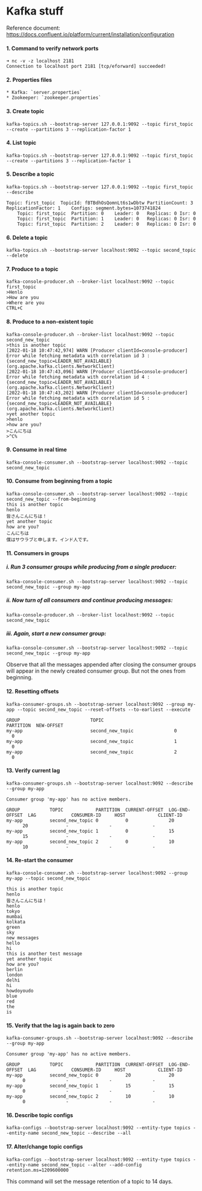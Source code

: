 # Kafka stuff

Reference document:
https://docs.confluent.io/platform/current/installation/configuration


#### 1. Command to verify network ports

```
➜ nc -v -z localhost 2181
Connection to localhost port 2181 [tcp/eforward] succeeded!
```

#### 2. Properties files
    * Kafka: `server.properties`
    * Zookeeper: `zookeeper.properties`
#### 3. Create topic

```
kafka-topics.sh --bootstrap-server 127.0.0.1:9092 --topic first_topic --create --partitions 3 --replication-factor 1
```

#### 4. List topic

```
kafka-topics.sh --bootstrap-server 127.0.0.1:9092 --topic first_topic --create --partitions 3 --replication-factor 1
```

#### 5. Describe a topic

```
kafka-topics.sh --bootstrap-server 127.0.0.1:9092 --topic first_topic --describe

Topic: first_topic	TopicId: fBTBdhOsQomnLt6s1wDbtw	PartitionCount: 3	ReplicationFactor: 1	Configs: segment.bytes=1073741824
	Topic: first_topic	Partition: 0	Leader: 0	Replicas: 0	Isr: 0
	Topic: first_topic	Partition: 1	Leader: 0	Replicas: 0	Isr: 0
	Topic: first_topic	Partition: 2	Leader: 0	Replicas: 0	Isr: 0
```

#### 6. Delete a topic

```
kafka-topics.sh --bootstrap-server localhost:9092 --topic second_topic --delete
```

#### 7. Produce to a topic

```
kafka-console-producer.sh --broker-list localhost:9092 --topic first_topic
>Henlo
>How are you
>Where are you
CTRL+C
```

#### 8. Produce to a non\-existent topic

```
kafka-console-producer.sh --broker-list localhost:9092 --topic second_new_topic
>this is another topic
[2022-01-18 10:47:42,974] WARN [Producer clientId=console-producer] Error while fetching metadata with correlation id 3 : {second_new_topic=LEADER_NOT_AVAILABLE} (org.apache.kafka.clients.NetworkClient)
[2022-01-18 10:47:43,096] WARN [Producer clientId=console-producer] Error while fetching metadata with correlation id 4 : {second_new_topic=LEADER_NOT_AVAILABLE} (org.apache.kafka.clients.NetworkClient)
[2022-01-18 10:47:43,202] WARN [Producer clientId=console-producer] Error while fetching metadata with correlation id 5 : {second_new_topic=LEADER_NOT_AVAILABLE} (org.apache.kafka.clients.NetworkClient)
>yet another topic
>henlo
>how are you?
>こんにちは
>^C%
```

#### 9. Consume in real time

```
kafka-console-consumer.sh --bootstrap-server localhost:9092 --topic second_new_topic
```

#### 10. Consume from beginning from a topic

```
kafka-console-consumer.sh --bootstrap-server localhost:9092 --topic second_new_topic --from-beginning
this is another topic
henlo
皆さんこんにちは！
yet another topic
how are you?
こんにちは
僕はサウラブと申します。インド人です。
```

#### 11. Consumers in groups
##### i. Run 3 consumer groups while producing from a single producer:

```
kafka-console-consumer.sh --bootstrap-server localhost:9092 --topic second_new_topic --group my-app
```
##### ii. Now turn of all consumers and continue producing messages:

```
kafka-console-producer.sh --broker-list localhost:9092 --topic second_new_topic
```
##### iii. Again, start a new consumer group:

```
kafka-console-consumer.sh --bootstrap-server localhost:9092 --topic second_new_topic --group my-app
```

Observe that all the messages appended after closing the consumer groups will appear in the newly created consumer group. But not the ones from beginning.

#### 12. Resetting offsets

```
kafka-consumer-groups.sh --bootstrap-server localhost:9092 --group my-app --topic second_new_topic --reset-offsets --to-earliest --execute

GROUP                          TOPIC                          PARTITION  NEW-OFFSET
my-app                         second_new_topic               0          0
my-app                         second_new_topic               1          0
my-app                         second_new_topic               2          0
```

#### 13. Verify current lag

```
kafka-consumer-groups.sh --bootstrap-server localhost:9092 --describe --group my-app

Consumer group 'my-app' has no active members.

GROUP           TOPIC            PARTITION  CURRENT-OFFSET  LOG-END-OFFSET  LAG             CONSUMER-ID     HOST            CLIENT-ID
my-app          second_new_topic 0          0               20              20              -               -               -
my-app          second_new_topic 1          0               15              15              -               -               -
my-app          second_new_topic 2          0               10              10              -               -               -
```

#### 14. Re\-start the consumer

```
kafka-console-consumer.sh --bootstrap-server localhost:9092 --group my-app --topic second_new_topic

this is another topic
henlo
皆さんこんにちは！
henlo
tokyo
mumbai
kolkata
green
sky
new messages
hello
hi
this is another test message
yet another topic
how are you?
berlin
london
delhi
hi
howdoyoudo
blue
red
the
is
```

#### 15. Verify that the lag is again back to zero

```
kafka-consumer-groups.sh --bootstrap-server localhost:9092 --describe --group my-app

Consumer group 'my-app' has no active members.

GROUP           TOPIC            PARTITION  CURRENT-OFFSET  LOG-END-OFFSET  LAG             CONSUMER-ID     HOST            CLIENT-ID
my-app          second_new_topic 0          20              20              0               -               -               -
my-app          second_new_topic 1          15              15              0               -               -               -
my-app          second_new_topic 2          10              10              0               -               -               -
```

#### 16. Describe topic configs
```
kafka-configs --bootstrap-server localhost:9092 --entity-type topics --entity-name second_new_topic --describe --all
```

#### 17. Alter/change topic configs
```
kafka-configs --bootstrap-server localhost:9092 --entity-type topics --entity-name second_new_topic --alter --add-config retention.ms=1209600000
```
This command will set the message retention of a topic to 14 days.
